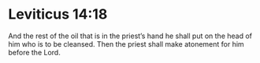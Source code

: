 # Leviticus 14:18

And the rest of the oil that is in the priest’s hand he shall put on the head of him who is to be cleansed. Then the priest shall make atonement for him before the Lord.
